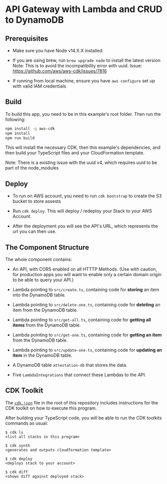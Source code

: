 # API Gateway with Lambda and CRUD to DynamoDB

## Prerequisites

- Make sure you have Node v14.X.X installed.

- If you are using brew, run `brew upgrade node` to install the latest version
  Note: This is to avoid the incompatibility error with uuid. Issue: https://github.com/aws/aws-cdk/issues/7816

- If running from local machine, ensure you have `aws configure` set up with valid IAM credentials

## Build

To build this app, you need to be in this example's root folder. Then run the following:

```bash
npm install -g aws-cdk
npm install
npm run build
```

This will install the necessary CDK, then this example's dependencies, and then build your TypeScript files and your CloudFormation template.

Note: There is a existing issue with the uuid v4, which requires uuid to be part of the node_modules

## Deploy

- To run on AWS account, you need to run `cdk bootstrap` to create the S3 bucket to store assests

- Run `cdk deploy`. This will deploy / redeploy your Stack to your AWS Account.

- After the deployment you will see the API's URL, which represents the url you can then use.

## The Component Structure

The whole component contains:

- An API, with CORS enabled on all HTTTP Methods. (Use with caution, for production apps you will want to enable only a certain domain origin to be able to query your API.)

- Lambda pointing to `src/create.ts`, containing code for **storing** an item into the DynamoDB table.

- Lambda pointing to `src/delete-one.ts`, containing code for **deleting** an item from the DynamoDB table.

- Lambda pointing to `src/get-all.ts`, containing code for **getting all items** from the DynamoDB table.

- Lambda pointing to `src/get-one.ts`, containing code for **getting an item** from the DynamoDB table.

- Lambda pointing to `src/update-one.ts`, containing code for **updating an item** in the DynamoDB table.

- A DynamoDB table `attestation-db` that stores the data.

- Five `LambdaIntegrations` that connect these Lambdas to the API.

## CDK Toolkit

The [`cdk.json`](./cdk.json) file in the root of this repository includes
instructions for the CDK toolkit on how to execute this program.

After building your TypeScript code, you will be able to run the CDK toolkits commands as usual:

    $ cdk ls
    <list all stacks in this program>

    $ cdk synth
    <generates and outputs cloudformation template>

    $ cdk deploy
    <deploys stack to your account>

    $ cdk diff
    <shows diff against deployed stack>

